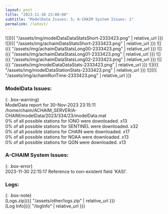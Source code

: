 ```yaml
---
layout: post
title: "2023-11-30 23:00:00"
subtitle: "ModelData Issues: 5; A-CHAIM System Issues: 1"
permalink: /latest/
---
```


![]({{ "/assets/img/modelDataDataStatsShort-2333423.png" | relative_url }})
![]({{ "/assets/img/achaimDataStatsShort-2333423.png" | relative_url }})
![]({{ "/assets/img/achaimDataStatsLong00-2333423.png" | relative_url }})
![]({{ "/assets/img/achaimDataStatsLong01-2333423.png" | relative_url }})
![]({{ "/assets/img/achaimDataStatsLong02-2333423.png" | relative_url }})
![]({{ "/assets/img/modelDataDataStats-2333423.png" | relative_url }})
![]({{ "/assets/img/modelDataStationStats-2333423.png" | relative_url }})
![]({{ "/assets/img/achaimRunTime-2333423.png" | relative_url }})


### ModelData Issues:  
  
{: .box-warning}  
 ModelData report for 30-Nov-2023 23:15:11   
 /home/chaim/ACHAIM_SERVER/A-CHAIM/modelData/2023/334/23/modelData.mat   
 0% of all possible stations for IONO were downloaded. x13   
 0% of all possible stations for SENTINEL were downloaded. x32   
 0% of all possible stations for CHAIN were downloaded. x17   
 0% of all possible stations for NOAA were downloaded. x13   
 0% of all possible stations for QGN were downloaded. x13   
  
### A-CHAIM System Issues:  
  
{: .box-error}  
2023-11-30 22:15:17 Reference to non-existent field 'KASI'.  

### Logs:  
  
{: .box-note}  
[Logs.zip]({{ "/assets/other/logs.zip" | relative_url }})  
[Log Info]({{ "/logInfo" | relative_url }})  
